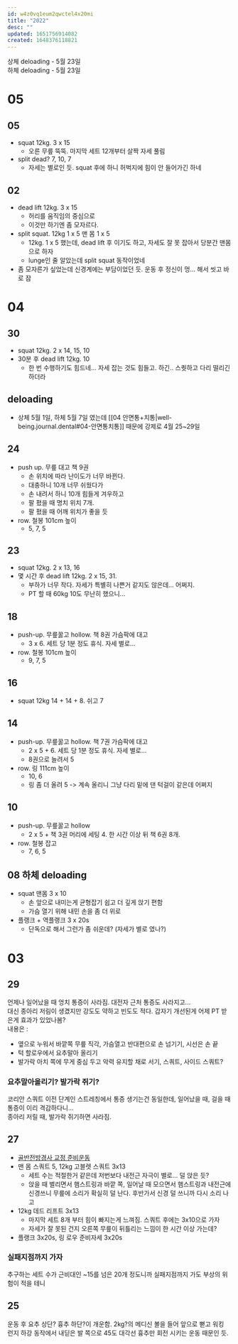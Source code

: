 ```yaml
---
id: w4z0vq1eum2qwctel4x20mi
title: "2022"
desc: ""
updated: 1651756914082
created: 1648376118821
---
```


상체 deloading - 5월 23일  
하체 deloading - 5월 23일

# 05

## 05

- squat 12kg. 3 x 15
  - 오른 무릎 뚝뚝. 마지막 세트 12개부터 살짝 자세 풀림
- split dead? 7, 10, 7
  - 자세는 별로인 듯. squat 후에 하니 허벅지에 힘이 안 들어가긴 하네

## 02

- dead lift 12kg. 3 x 15
  - 허리를 움직임의 중심으로
  - 이것만 하기엔 좀 모자르다.
- split squat. 12kg 1 x 5 맨 몸 1 x 5
  - 12kg. 1 x 5 했는데, dead lift 후 이기도 하고, 자세도 잘 못 잡아서 당분간 맨몸으로 하자
  - lunge인 줄 알았는데 split squat 동작이었네
- 좀 모자른가 싶었는데 신경계에는 부담이었던 듯. 운동 후 정신이 멍... 해서 씻고 바로 잠

# 04

## 30

- squat 12kg. 2 x 14, 15, 10
- 30분 후 dead lift 12kg. 10
  - 한 번 수행하기도 힘드네... 자세 잡는 것도 힘들고. 하긴.. 스퀏하고 다리 떨리긴 하더라

## deloading

- 상체 5월 1일, 하체 5월 7일 였는데 [[04 안면통+치통|well-being.journal.dental#04-안면통치통]] 때문에 강제로 4월 25~29일

## 24

- push up. 무릎 대고 책 9권
  - 손 위치에 따라 난이도가 너무 바뀐다.
  - 대충하니 10개 너무 쉬웠다가
  - 손 내려서 하니 10개 힘들게 겨우하고
  - 팔 폈을 때 명치 위치 7개.
  - 팔 폈을 때 어깨 위치가 좋을 듯
- row. 철봉 101cm 높이
  - 5, 7, 5

## 23

- squat 12kg. 2 x 13, 16
- 몇 시간 후 dead lift 12kg. 2 x 15, 31.
  - 부하가 너무 작다. 자세가 특별히 나쁜거 같지도 않은데... 어쩌지.
  - PT 할 때 60kg 10도 무난히 했으니...

## 18

- push-up. 무릎꿇고 hollow. 책 8권 가슴팍에 대고
  - 3 x 6. 세트 당 1분 정도 휴식. 자세 별로...
- row. 철봉 101cm 높이
  - 9, 7, 5

## 16

- squat 12kg 14 + 14 + 8. 쉬고 7

## 14

- push-up. 무릎꿇고 hollow. 책 7권 가슴팍에 대고
  - 2 x 5 + 6. 세트 당 1분 정도 휴식. 자세 별로...
  - 8권으로 늘려서 5
- row. 링 111cm 높이
  - 10, 6
  - 링 좀 더 올려 5 -> 계속 올리니 그냥 다리 밑에 댄 턱걸이 같은데 어쩌지

## 10

- push-up. 무릎꿇고 hollow
  - 2 x 5 + 책 3권 머리에 세팅 4. 한 시간 이상 뒤 책 6권 8개.
- row. 철봉 잡고
  - 7, 6, 5

## 08 하체 deloading

- squat 맨몸 3 x 10
  - 손 앞으로 내미는게 균형잡기 쉽고 더 깊게 앉기 편함
  - 가슴 열기 위해 내민 손을 좀 더 위로
- 플랭크 + 역플랭크 3 x 20s
  - 단독으로 해서 그런가 좀 쉬운데? (자세가 별로 였나?)

# 03

## 29

언제나 일어났을 때 엉치 통증이 사라짐. 대전자 근처 통증도 사라지고...  
대신 종아리 저림이 생겼지만 강도도 약하고 빈도도 적다.
갑자기 개선된게 어제 PT 받은게 효과가 있었나봄?  
내용은 :

- 옆으로 누워서 바깥쪽 무릎 직각, 가슴열고 반대편으로 손 넘기기, 시선은 손 끝
- 턱 할로우에서 요추말아 올리기
- 발가락 아치 쪽에 무게 중심 두고 악력 유지할 채로 서기, 스쿼트, 사이드 스쿼트?

### 요추말아올리기? 발가락 쥐기?

코리안 스쿼트 이전 단계인 스트레칭에서 통증 생기는건 동일한데, 일어났을 때, 걸을 때 통증이 이리 격감하다니...  
종아리 저릴 때, 발가락 쥐기하면 사라짐.

## 27

- [골반전방경사 교정 준비운동](https://www.youtube.com/watch?v=PvIhCUOsZSM)
- 맨 몸 스쿼트 5, 12kg 고블렛 스쿼트 3x13
  - 세트 수는 적절한거 같은데 저번보다 내전근 자극이 별로... 덜 앉은 듯?
  - 앉을 때 벌리면서 햄스트링과 바깥 쪽, 일어날 때 모으면서 햄스트링과 내전근에 신경쓰니 무릎에 소리가 확실히 덜 난다. 후반가서 신경 덜 쓰니까 다시 소리 나고
- 12kg 데드 리프트 3x13
  - 마지막 세트 8개 부터 힘이 빠지는게 느껴짐. 스쿼트 후에는 3x10으로 가자
  - 자세가 잘 못된 건지 오른쪽 무릎이 뒤틀리는 느낌이 한 시간 이상 가는데?
- 플랭크 3x20s, 링 로우 준비자세 3x20s

### 실패지점까지 가자

추구하는 세트 수가 근비대인 ~15를 넘은 20개 정도니까 실패지점까지 가도 부상의 위험이 적을 테니

## 25

운동 후 요추 상단? 흉추 하단?이 개운함. 2kg?의 메디신 볼을 들어 앞으로 뻗고 워킹 런지 하강 동작에서 내딛은 발 쪽으로 45도 대각선 흉추만 회전 시키는 운동 때문인 듯.
